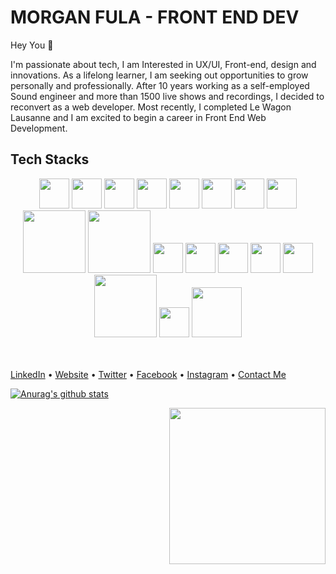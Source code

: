 # MORGAN FULA - FRONT END DEV

Hey You :wave:

I'm passionate about tech, I am Interested in UX/UI, Front-end, design and innovations. As a lifelong learner, I am seeking out opportunities to grow personally and professionally. After 10 years working as a self-employed Sound engineer and more than 1500 live shows and recordings, I decided to reconvert as a web developer. Most recently, I completed Le Wagon Lausanne and I am excited to begin a career in Front End Web Development.

## Tech Stacks
<div style="text-align:center">
<img src="https://www.flaticon.com/svg/vstatic/svg/732/732212.svg?token=exp=1610890784~hmac=5569b8aa37df80c8b3005d9f6a6c9b64" width="48"/>
<img src="https://www.flaticon.com/svg/vstatic/svg/732/732190.svg?token=exp=1610891025~hmac=28eb1534d80a789aa5befbd30e8526a3" width="48"/>
<img src="https://upload.wikimedia.org/wikipedia/commons/6/6a/JavaScript-logo.png" width="48"/>
<img src="https://miro.medium.com/max/816/1*mn6bOs7s6Qbao15PMNRyOA.png" width="48"/>
<img src="https://www.mbejda.com/content/images/2015/12/node.png" width="48"/>
<img src="https://upload.wikimedia.org/wikipedia/commons/thumb/9/96/Sass_Logo_Color.svg/1200px-Sass_Logo_Color.svg.png" width="48"/>
<img src="https://upload.wikimedia.org/wikipedia/commons/thumb/9/95/Vue.js_Logo_2.svg/555px-Vue.js_Logo_2.svg.png" width="48"/>
<img src="https://nuxtjs.org/logos/nuxt-icon.png" width="48"/>
<img src="https://upload.wikimedia.org/wikipedia/commons/thumb/6/62/Ruby_On_Rails_Logo.svg/1200px-Ruby_On_Rails_Logo.svg.png" width="100"/>
<img src="https://miro.medium.com/max/780/1*dqiYC6CSouYCwg3ESYsP2w.png" width="100"/>
<img src="https://img.icons8.com/color/452/firebase.png" width="48"/>
<img src="https://cdn.iconscout.com/icon/free/png-512/heroku-5-569467.png" width="48"/>
<img src="https://pbs.twimg.com/profile_images/567000326444556290/-1wfGjNw_400x400.png" width="48"/>
<img src="https://upload.wikimedia.org/wikipedia/commons/a/ad/Figma-1-logo.png" width="48"/>
<img src="https://www.netlify.com/img/press/logos/logomark.png" width="48"/>
<img src="https://upload.wikimedia.org/wikipedia/commons/2/25/WebGL_Logo.svg" width="100"/>
<img src="https://git-scm.com/images/logos/downloads/Git-Icon-1788C.png" width="48"/>
<img src="https://media.slid.es/uploads/327261/images/5065937/pm-logo-vert.png" width="80"/>
</div>
<br/>
<br/>

[LinkedIn](https://www.linkedin.com/in/morganfula/) • [Website](https://morganfula.com/) • [Twitter](https://twitter.com/Morgasmatron1) • [Facebook](https://www.instagram.com/morgasmatron) • [Instagram](mailto:morgan.fula) • [Contact Me](mailto:morgan.fula)
  

[![Anurag's github stats](https://github-readme-stats.vercel.app/api?username=morganfula&count_private=true&show_icons=true&theme=tokyonight)](https://github.com/anuraghazra/github-readme-stats)

<img align="right" width="250" src="https://res.cloudinary.com/dq6galuyc/image/upload/v1610891701/memoji_hi_laptop_nx9xvz.png">
